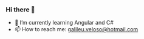 ### Hi there 👋

- 🌱 I’m currently learning Angular and C#
- 📫 How to reach me: galileu.veloso@hotmail.com
